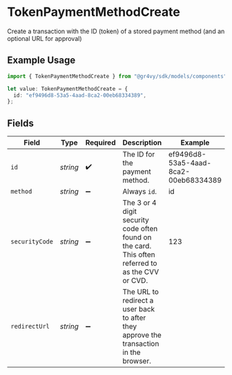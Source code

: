 # TokenPaymentMethodCreate

Create a transaction with the ID (token) of a stored payment method (and an optional URL for approval)

## Example Usage

```typescript
import { TokenPaymentMethodCreate } from "@gr4vy/sdk/models/components";

let value: TokenPaymentMethodCreate = {
  id: "ef9496d8-53a5-4aad-8ca2-00eb68334389",
};
```

## Fields

| Field                                                                                             | Type                                                                                              | Required                                                                                          | Description                                                                                       | Example                                                                                           |
| ------------------------------------------------------------------------------------------------- | ------------------------------------------------------------------------------------------------- | ------------------------------------------------------------------------------------------------- | ------------------------------------------------------------------------------------------------- | ------------------------------------------------------------------------------------------------- |
| `id`                                                                                              | *string*                                                                                          | :heavy_check_mark:                                                                                | The ID for the payment method.                                                                    | ef9496d8-53a5-4aad-8ca2-00eb68334389                                                              |
| `method`                                                                                          | *string*                                                                                          | :heavy_minus_sign:                                                                                | Always `id`.                                                                                      | id                                                                                                |
| `securityCode`                                                                                    | *string*                                                                                          | :heavy_minus_sign:                                                                                | The 3 or 4 digit security code often found on the card. This often referred to as the CVV or CVD. | 123                                                                                               |
| `redirectUrl`                                                                                     | *string*                                                                                          | :heavy_minus_sign:                                                                                | The URL to redirect a user back to after they approve the transaction in the browser.             |                                                                                                   |